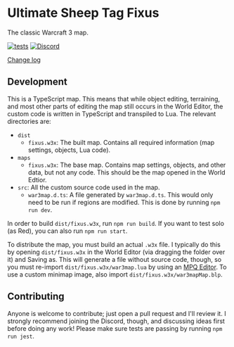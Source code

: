 # Ultimate Sheep Tag Fixus

The classic Warcraft 3 map.

[![tests](https://github.com/voces/fixus/workflows/test/badge.svg)](https://github.com/voces/fixus/actions?query=workflow%3Atest)
[![Discord](https://img.shields.io/discord/232301193718661121)](https://discord.gg/Y4dHvwX)

[Change log](CHANGELOG.md)

## Development
This is a TypeScript map. This means that while object editing, terraining, and most other parts of editing the map still occurs in the World Editor, the custom code is written in TypeScript and transpiled to Lua. The relevant directories are:
- `dist`
  - `fixus.w3x`: The built map. Contains all required information (map settings, objects, Lua code).
- `maps`
  - `fixus.w3x`: The base map. Contains map settings, objects, and other data, but not any code. This should be the map opened in the World Edtior.
- `src`: All the custom source code used in the map.
  - `war3map.d.ts`: A file generated by `war3map.d.ts`. This would only need to be run if regions are modified. This is done by running `npm run dev`.

In order to build `dist/fixus.w3x`, run `npm run build`. If you want to test solo (as Red), you can also run `npm run start`.

To distribute the map, you must build an actual `.w3x` file. I typically do this by opening `dist/fixus.w3x` in the World Editor (via dragging the folder over it) and Saving as. This will generate a file without source code, though, so you must re-import `dist/fixus.w3x/war3map.lua` by using an [MPQ Editor](http://www.zezula.net/en/mpq/download.html). To use a custom minimap image, also import `dist/fixus.w3x/war3mapMap.blp`.

## Contributing
Anyone is welcome to contribute; just open a pull request and I'll review it. I strongly recommend joining the Discord, though, and discussing ideas first before doing any work! Please make sure tests are passing by running `npm run jest`.
